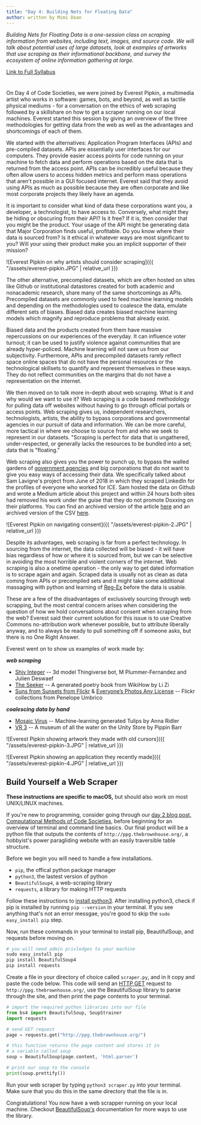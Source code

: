 ```yaml
---
title: "Day 4: Building Nets for Floating Data"
author: written by Mimi Doan
---
```


_Building Nets for Floating Data is a one-session class on scraping information from websites, including text, images, and source code. We will talk about potential uses of large datasets, look at examples of artworks that use scraping as their informational backbone, and survey the ecosystem of online information gathering at large._

[Link to Full Syllabus](https://docs.google.com/document/d/1I1kM6lD8zPUvxakIujNj0HeUdmYFVAwnrt0s18BvMMQ/edit)

#

On Day 4 of Code Societies, we were joined by Everest Pipkin, a multimedia artist who works in software: games, bots, and beyond, as well as tactile physical mediums - for a conversation on the ethics of web scraping followed by a skillshare on how to get a scraper running on our local machines. Everest started this session by giving an overview of the three methodologies for getting data from the web as well as the advantages and shortcomings of each of them.

We started with the alternatives: Application Program Interfaces (APIs) and pre-compiled datasets. APIs are essentially user interfaces for our computers. They provide easier access points for code running on your machine to fetch data and perform operations based on the data that is returned from the access point. APIs can be incredibly useful because they often allow users to access hidden metrics and perform mass operations that aren't possible in a GUI focused internet. Everest said that they avoid using APIs as much as possible because they are often corporate and like most corporate projects they likely have an agenda.

It is important to consider what kind of data these corporations want you, a developer, a technologist,  to have access to. Conversely, what might they be hiding or obscuring from their API? Is it free? If it is, then consider that you might be the product. Your usage of the API might be generating data that Major Corporation finds useful, profitable. Do you know where their data is sourced from? Is it ethical in whatever ways are most significant to you? Will your using their product make you an implicit supporter of their mission?

![Everest Pipkin on why artists should consider scraping]({{
  "/assets/everest-pipkin.JPG" | relative_url }})

The other alternative, precompiled datasets, which are often hosted on sites like Github or institutional datastores created for both academic and nonacademic research, share many of the same shortcomings as APIs. Precompiled datasets are commonly used to feed machine learning models and depending on the methodologies used to coalesce the data, emulate different sets of biases. Biased data creates biased machine learning models which magnify and reproduce problems that already exist.

Biased data and the products created from them have massive repercussions on our experiences of the everyday. It can influence voter turnout; it can be used to justify violence against communities that are already hyper-policed. Machine learning will not save us from our subjectivity. Furthermore, APIs and precompiled datasets rarely reflect space online spaces that do not have the personal resources or the technological skillsets to quantify and represent themselves in these ways. They do not reflect communities on the margins that do not have a representation on the internet.

We then moved on to talk more in-depth about web scraping. What is it and why would we want to use it? Web scraping is a code based methodology for pulling data off websites without having to go through official portals or access points. Web scraping gives us, independent researchers, technologists, artists,
the ability to bypass corporations and governmental agencies in our pursuit of data and information. We can be more careful, more tactical in where we choose to source from and who we seek to represent in our datasets. "Scraping is perfect for data that is ungathered, under-respected, or generally lacks the resources to be bundled into a set; data that is "floating."

Web scraping also gives you the power to punch up, to bypass the walled gardens of [government agencies](https://www.nytimes.com/2017/03/06/science/donald-trump-data-rescue-science.html) and big corporations that do not want to give you easy ways of accessing their data. We specifically talked about Sam Lavigne's project from June of 2018 in which they scraped LinkedIn for the profiles of everyone who worked for ICE. Sam hosted the data on Github and wrote a Medium article about this project and within 24 hours both sites had removed his work under the guise that they do not promote Doxxing on their platforms. You can find an archived version of the article [here](https://archive.fo/0aYO3) and an archived version of the CSV [here](https://archive.fo/VhOLb).

![Everest Pipkin on navigating consent]({{
  "/assets/everest-pipkin-2.JPG" | relative_url }})

Despite its advantages, web scraping is far from a perfect technology. In sourcing from the internet, the data collected will be biased - it will have bias regardless of how or where it is sourced from, but we can be selective in avoiding the most horrible and violent corners of the internet. Web scraping is also a onetime operation - the only way to get dated information is to scrape again and again. Scraped data is usually not as clean as data coming from APIs or precompiled sets and it might take some additional massaging with python and learning of [Reg-Ex](https://regexr.com/) before the data is usable.

These are a few of the disadvantages of exclusively sourcing through web scrapping, but the most central concern arises when considering the question of how we hold conversations about consent when scraping from the web? Everest said their current solution for this issue is to use Creative Commons no-attribution work whenever possible, but to attribute liberally anyway, and to always be ready to pull something off if someone asks, but there is no One Right Answer.

Everest went on to show us examples of work made by:

**_web scraping_**
- [Shiv Integer](http://www.plummerfernandez.com/Shiv-Integer) -- 3d model Thingiverse bot, M Plummer-Fernandez and Julien Deswaef
- [The Seeker](https://github.com/thricedotted/theseeker) -- A generated poetry book from WikiHow by Li Zi
- [Suns from Sunsets from Flickr](http://www.penelopeumbrico.net/index.php/project/suns/) & [Everyone’s Photos Any License](http://www.penelopeumbrico.net/index.php/project/flickr-moons/) -- Flickr collections from Penelope Umbrico


**_coalescing data by hand_**
- [Mosaic Virus](http://annaridler.com/mosaic-virus/) -- Machine-learning generated Tulips by Anna Ridler
- [VR 3](http://www.pippinbarr.com/2017/03/29/v-r-3/) -- A museum of all the water on the Unity Store by Pippin Barr

![Everest Pipkin showing artwork they made with old cursors]({{
  "/assets/everest-pipkin-3.JPG" | relative_url }})

![Everest Pipkin showing an application they recently made]({{
  "/assets/everest-pipkin-4.JPG" | relative_url }})

## Build Yourself a Web Scraper

**These instructions are specific to macOS,** but should also work on most UNIX/LINUX machines.

If you're new to programming, consider going through our [day 2 blog post, Computational Methods of Code Societies,](http://sfpc.io/codesocieties-winter-19/2019/01/08/computational-methods-of-code-societies.html) before beginning for an overview of terminal and command line basics. Our final product will be a python file that outputs the contents of `http://ppg.thebrownhouse.org/`, a hobbyist's power paragliding website with an easily traversible table structure.


Before we begin you will need to handle a few installations.

- `pip`, the offical python package manager
- `python3`, the lastest version of python
- `BeautifulSoup4`, a web-scraping library
- `requests`, a library for making HTTP requests

Follow these instructions to [install python3](https://wsvincent.com/install-python3-mac/). After installing python3, check if pip is installed by running `pip --version` in your terminal. If you see anything that's not an error messgae, you're good to skip the `sudo easy_install pip` step.

Now, run these commands in your terminal to install pip, BeautifulSoup, and requests before moving on.

```python
# you will need admin privledges to your machine
sudo easy_install pip
pip install BeautifulSoup4
pip install requests
```

Create a file in your directory of choice called `scraper.py`, and in it copy and paste the code below. This code will send an [HTTP GET](https://en.wikipedia.org/wiki/Hypertext_Transfer_Protocol#Request_methods) request to `http://ppg.thebrownhouse.org/`, use the BeautifulSoup library to parse through the site, and then print the page contents to your terminal.

```python
# import the required python libraries into our file
from bs4 import BeautifulSoup, SoupStrainer
import requests

# send GET request
page = requests.get("http://ppg.thebrownhouse.org/")

# this function returns the page content and stores it in
# a variable called soup
soup = BeautifulSoup(page.content, 'html.parser')

# print our soup to the console
print(soup.prettify())
```

Run your web scraper by typing `python3 scraper.py` into your terminal. Make sure that you do this in the same directory that the file is in.

Congratulations! You now have a web scrapper running on your local machine. Checkout [BeautifulSoup's](https://www.crummy.com/software/BeautifulSoup/bs4/doc/) documentation for more ways to use the library.
